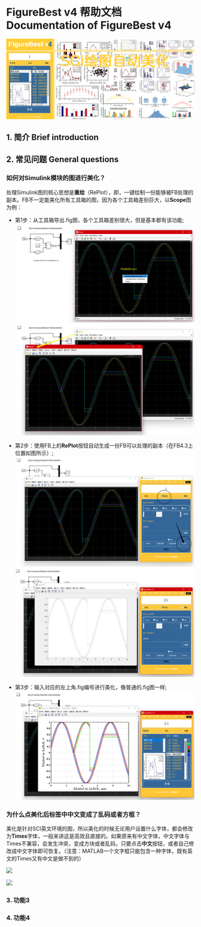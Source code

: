 # FigureBest v4 帮助文档 Documentation of FigureBest v4
![](images/FBV4-公众号封面图.png)

## 1. 简介 Brief introduction

## 2. 常见问题 General questions

### 如何对Simulink模块的图进行美化？

处理Simulink图的核心思想是**重绘**（RePlot），即，一键绘制一份能够被FB处理的副本。FB不一定能美化所有工具箱的图，因为各个工具箱差别巨大，以**Scope**图为例：

- 第1步：从工具箱导出.fig图，各个工具箱差别很大，但是基本都有该功能;
![](images/scope-1.png)
![](images/scope-2.png)

- 第2步：使用FB上的**RePlot**按钮自动生成一份FB可以处理的副本（在FB4.3上位置如图所示）;
![](images/scope-3.png)
![](images/scope-4.png)

- 第3步：输入对应的左上角.fig编号进行美化，像普通的.fig图一样;
![](images/scope-5.png)

### 为什么点美化后标签中中文变成了乱码或者方框？

美化是针对SCI英文环境的图，所以美化的时候无论用户设置什么字体，都会修改为**Times**字体，一般来讲这是高效且直接的。如果原来有中文字体，中文字体与Times不兼容，会发生冲突，变成方块或者乱码，只要点击**中文**按钮，或者自己修改成中文字体即可恢复。（注意：MATLAB一个文字框只能包含一种字体，既有英文的Times又有中文是做不到的）

![](chaoOfChinese-1.png)

![](chaoOfChinese-2.png)

### 3. 功能3

### 4. 功能4

